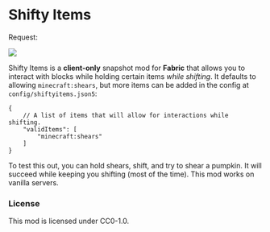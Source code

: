 # Shifty Items

Request:

![](https://i.imgur.com/B9FhXL5.png)

Shifty Items is a **client-only** snapshot mod for **Fabric** that allows you to interact with blocks while holding certain items *while shifting*. It defaults to allowing `minecraft:shears`, but more items can be added in the config at `config/shiftyitems.json5`:

```json5
{ 
	// A list of items that will allow for interactions while shifting.
	"validItems": [ 
		"minecraft:shears"
	]
}
```

To test this out, you can hold shears, shift, and try to shear a pumpkin. It will succeed while keeping you shifting (most of the time). This mod works on vanilla servers.

### License

This mod is licensed under CC0-1.0.
